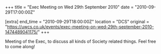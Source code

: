 +++
title = "Exec Meeting on Wed 29th September 2010"
date = "2010-09-29T17:00:00Z"

[extra]
end_time = "2010-09-29T18:00:00Z"
location = "DCS"
original = "https://uwcs.co.uk/events/exec-meeting-on-wed-29th-september-2010-1474489041175/"
+++

Meeting of the Exec, to discuss all kinds of Society related things. Feel free to come along\!

